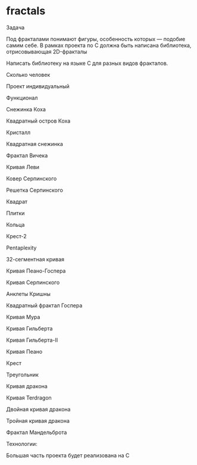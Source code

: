 # fractals

Задача


Под фракталами понимают фигуры, особенность которых — подобие самим себе. В рамках проекта по C должна быть написана библиотека, отрисовывающая 2D-фракталы

Написать библиотеку на языке С для разных видов фракталов.

Сколько человек

Проект индивидуальный

Функционал

Снежинка Коха

Квадратный остров Коха

Кристалл

Квадратная снежинка

Фрактал Вичека

Кривая Леви

Ковер Серпинского

Решетка Серпинского

Квадрат

Плитки

Кольца

Крест-2

Pentaplexity

32-сегментная кривая

Кривая Пеано-Госпера

Кривая Серпинского

Анклеты Кришны

Квадратный фрактал Госпера

Кривая Мура

Кривая Гильберта

Кривая Гильберта-II

Кривая Пеано

Крест

Треугольник

Кривая дракона

Кривая Terdragon

Двойная кривая дракона

Тройная кривая дракона

Фрактал Мандельброта

Технологии:

Большая часть проекта будет реализована на C
